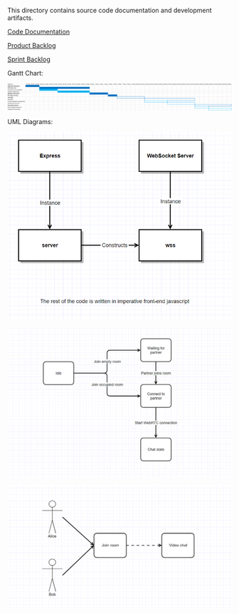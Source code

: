 This directory contains source code documentation and development artifacts.

[Code Documentation](code-doc.md)

[Product Backlog](product-backlog.md)

[Sprint Backlog](sprint-backlog.md)

Gantt Chart:

![Gantt Chart](https://raw.githubusercontent.com/Team-A-Prime/Project-3/master/docs/gantt.png)

UML Diagrams:

![UML Class](https://raw.githubusercontent.com/Team-A-Prime/Project-3/master/docs/uml-class.png)

![UML States](https://raw.githubusercontent.com/Team-A-Prime/Project-3/master/docs/uml-states.png)

![UML Usecase](https://raw.githubusercontent.com/Team-A-Prime/Project-3/master/docs/uml-usecase.png)
